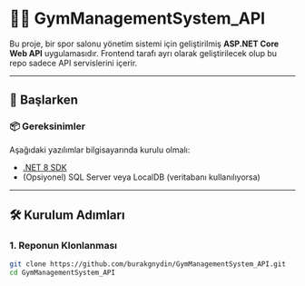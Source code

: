  # 🏋️‍♂️ GymManagementSystem_API

Bu proje, bir spor salonu yönetim sistemi için geliştirilmiş **ASP.NET Core Web API** uygulamasıdır. Frontend tarafı ayrı olarak geliştirilecek olup bu repo sadece API servislerini içerir.

---

## 🚀 Başlarken

### 📦 Gereksinimler

Aşağıdaki yazılımlar bilgisayarında kurulu olmalı:

- [.NET 8 SDK](https://dotnet.microsoft.com/en-us/download/dotnet/8.0)
- (Opsiyonel) SQL Server veya LocalDB (veritabanı kullanılıyorsa)

---

## 🛠️ Kurulum Adımları

### 1. Reponun Klonlanması

```bash
git clone https://github.com/burakgnydin/GymManagementSystem_API.git
cd GymManagementSystem_API

